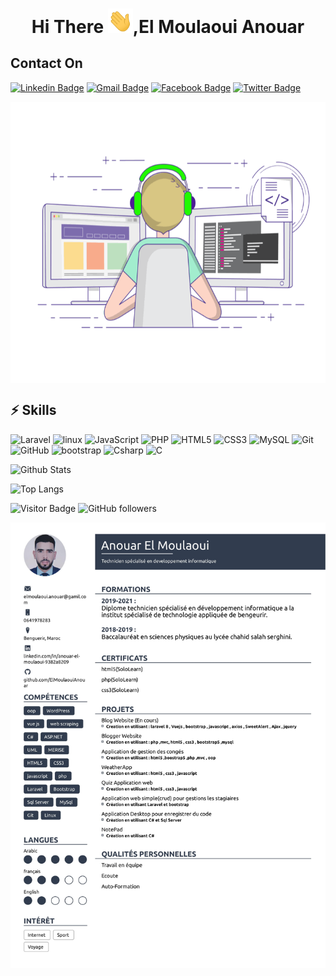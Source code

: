 
<!--
**ElMoulaouiAnouar/ELMoulaouiAnouar** is a ✨ _special_ ✨ repository because its `README.md` (this file) appears on your GitHub profile.

Here are some ideas to get you started:

- 🔭 I’m currently working on ...
- 🌱 I’m currently learning ...
- 👯 I’m looking to collaborate on ...
- 🤔 I’m looking for help with ...
- 💬 Ask me about ...
- 📫 How to reach me: ...
- 😄 Pronouns: ...
- ⚡ Fun fact: ...

-->

<h1 align="center">Hi There <img src="https://github.com/ElMoulaouiAnouar/ELMoulaouiAnouar/blob/main/wave.gif" width="40px">,El Moulaoui Anouar</h1>

## Contact On

[![Linkedin Badge](https://img.shields.io/badge/-Linkedin-blue?style=flat-square&logo=Linkedin&logoColor=white&link=https://ma.linkedin.com/in/anouar-el-moulaoui-9382a8209/)](https://ma.linkedin.com/in/anouar-el-moulaoui-9382a8209/)
[![Gmail Badge](https://img.shields.io/badge/-Gmail-c14438?style=flat-square&logo=Gmail&logoColor=white&link=elmoulaoui.anouar@gmail.com)](elmoulaoui.anouar@gmail.com)
[![Facebook Badge](https://img.shields.io/badge/-Facebook-0088CC?style=flat&logo=Facebook&logoColor=white&link=https://www.facebook.com/spoo.pow.96/)](https://www.facebook.com/spoo.pow.96/)
[![Twitter Badge](https://img.shields.io/badge/-Twitter-0088CC?style=flat&logo=Twitter&logoColor=white&link=https://twitter.com/anouarmoulaoui/)](https://twitter.com/anouarmoulaoui/)


<p align="center">
  <img align="center" width="100%" height="450px" alt="Skills" src="https://raw.githubusercontent.com/devSouvik/devSouvik/master/gif3.gif" />
</p>


## ⚡ Skills

![Laravel](https://img.shields.io/badge/-Laravel-00599C?style=flat-square&logo=Laravel)
![linux](https://img.shields.io/badge/-linux-black?style=flat-square&logo=linux)
![JavaScript](https://img.shields.io/badge/-JavaScript-black?style=flat-square&logo=javascript)
![PHP](https://img.shields.io/badge/-PHP-black?style=flat-square&logo=php)
![HTML5](https://img.shields.io/badge/-HTML5-E34F26?style=flat-square&logo=html5&logoColor=white)
![CSS3](https://img.shields.io/badge/-CSS3-1572B6?style=flat-square&logo=css3)
![MySQL](https://img.shields.io/badge/-MySQL-black?style=flat-square&logo=mysql)
![Git](https://img.shields.io/badge/-Git-black?style=flat-square&logo=git)
![GitHub](https://img.shields.io/badge/-GitHub-181717?style=flat-square&logo=github)
![bootstrap](https://img.shields.io/badge/-Bootstrap-563D7C?style=flat-square&logo=bootstrap)
![Csharp](https://img.shields.io/badge/-Csharp-black?style=flat-square&logo=Csharp)
![C](https://img.shields.io/badge/-C-181717?style=flat-square&logo=C)

![Github Stats](https://github-readme-stats.vercel.app/api?username=ELMoulaouiAnouar&count_private=true&show_icons=true&include_all_commits=true)

![Top Langs](https://github-readme-stats.vercel.app/api/top-langs/?username=ELMoulaouiAnouar&hide=TeX&layout=compact)

![Visitor Badge](https://visitor-badge.laobi.icu/badge?page_id=ELMoulaouiAnouar)
![GitHub followers](https://img.shields.io/github/followers/ELMoulaouiAnouar?style=social)

<img src="https://github.com/ElMoulaouiAnouar/ELMoulaouiAnouar/blob/main/cv_img.jpg" alt="elmoulaoui anouar">

